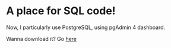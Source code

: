 # A place for SQL code! 


Now, I particularly use PostgreSQL, using pgAdmin 4 dashboard.

Wanna download it? Go [here](https://www.postgresql.org) 

